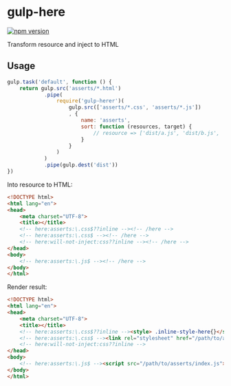 gulp-here
=========
[![npm version](https://badge.fury.io/js/gulp-here.svg)](https://badge.fury.io/js/gulp-here)

Transform resource and inject to HTML

## Usage

```js
gulp.task('default', function () {
    return gulp.src('asserts/*.html')
            .pipe(
                require('gulp-herer')(
                    gulp.src(['asserts/*.css', 'asserts/*.js'])
                    , {
                        name: 'asserts',
                        sort: function (resources, target) {
                            // resource => ['dist/a.js', 'dist/b.js', 'dist/a.css']
                        }
                    }
                )
            )
            .pipe(gulp.dest('dist'))
})
```

Into resource to HTML: 

```html
<!DOCTYPE html>
<html lang="en">
<head>
    <meta charset="UTF-8">
    <title></title>
    <!-- here:asserts:\.css$??inline --><!-- /here -->
    <!-- here:asserts:\.css$ --><!-- /here -->
    <!-- here:will-not-inject:css??inline --><!-- /here -->
</head>
<body>
    <!-- here:asserts:\.js$ --><!-- /here -->
</body>
</html>
```

Render result: 

```html
<!DOCTYPE html>
<html lang="en">
<head>
    <meta charset="UTF-8">
    <title></title>
    <!-- here:asserts:\.css$??inline --><style> .inline-style-here{}</style><!-- /here -->
    <!-- here:asserts:\.css$ --><link rel="stylesheet" href="/path/to/asserts/index.css" /><!-- /here -->
    <!-- here:will-not-inject:css??inline -->
</head>
<body>
    <!-- here:asserts:\.js$ --><script src="/path/to/asserts/index.js"></script><script src="/path/to/asserts/secondary.js"></script><!-- /here -->
</body>
</html>
````